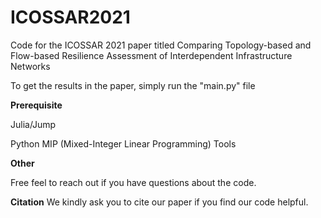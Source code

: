 # ICOSSAR2021
Code for the ICOSSAR 2021 paper titled Comparing Topology-based and Flow-based Resilience Assessment of Interdependent Infrastructure Networks

To get the results in the paper, simply run the "main.py" file

**Prerequisite**

Julia/Jump

Python MIP (Mixed-Integer Linear Programming) Tools

**Other**

Free feel to reach out if you have questions about the code.

**Citation**
We kindly ask you to cite our paper if you find our code helpful. 

